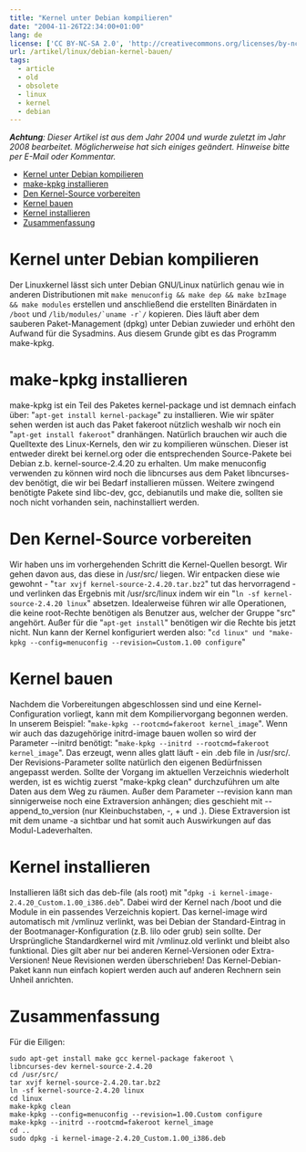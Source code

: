 ```yaml
---
title: "Kernel unter Debian kompilieren"
date: "2004-11-26T22:34:00+01:00"
lang: de
license: ['CC BY-NC-SA 2.0', 'http://creativecommons.org/licenses/by-nc-sa/2.0/de/']
url: /artikel/linux/debian-kernel-bauen/
tags:
  - article
  - old
  - obsolete
  - linux
  - kernel
  - debian
---
```


*__Achtung__: Dieser Artikel ist aus dem Jahr 2004 und wurde zuletzt im Jahr 2008
bearbeitet. Möglicherweise hat sich einiges geändert. Hinweise bitte per E-Mail
oder Kommentar.*

 * [Kernel unter Debian kompilieren](#kernel_unter_debian_kompilieren)
 * [make-kpkg installieren](#makekpkg_installieren)
 * [Den Kernel-Source vorbereiten](#den_kernelsource_vorbereiten)
 * [Kernel bauen](#kernel_bauen)
 * [Kernel installieren](#kernel_installieren)
 * [Zusammenfassung](#zusammenfassung)

Kernel unter Debian kompilieren
===============================

Der Linuxkernel lässt sich unter Debian GNU/Linux natürlich genau wie in anderen Distributionen mit `make menuconfig && make dep && make bzImage && make modules` erstellen und anschließend die erstellten Binärdaten in `/boot` und ``/lib/modules/`uname -r`/`` kopieren. Dies läuft aber dem sauberen Paket-Management (dpkg) unter Debian zuwieder und erhöht den Aufwand für die Sysadmins. Aus diesem Grunde gibt es das Programm make-kpkg.

make-kpkg installieren
======================

make-kpkg ist ein Teil des Paketes kernel-package und ist demnach einfach über: "`apt-get install kernel-package`" zu installieren. Wie wir später sehen werden ist auch das Paket fakeroot nützlich weshalb wir noch ein "`apt-get install fakeroot`" dranhängen. Natürlich brauchen wir auch die Quelltexte des Linux-Kernels, den wir zu kompilieren wünschen. Dieser ist entweder direkt bei kernel.org oder die entsprechenden Source-Pakete bei Debian z.b. kernel-source-2.4.20 zu erhalten. Um make menuconfig verwenden zu können wird noch die libncurses aus dem Paket libncurses-dev benötigt, die wir bei Bedarf installieren müssen. Weitere zwingend benötigte Pakete sind libc-dev, gcc, debianutils und make die, sollten sie noch nicht vorhanden sein, nachinstalliert werden.

Den Kernel-Source vorbereiten
=============================

Wir haben uns im vorhergehenden Schritt die Kernel-Quellen besorgt. Wir gehen davon aus, das diese in /usr/src/ liegen. Wir entpacken diese wie gewohnt - "`tar xvjf kernel-source-2.4.20.tar.bz2`" tut das hervorragend - und verlinken das Ergebnis mit /usr/src/linux indem wir ein "`ln -sf kernel-source-2.4.20 linux`" absetzen.
Idealerweise führen wir alle Operationen, die keine root-Rechte benötigen als Benutzer aus, welcher der Gruppe "src" angehört. Außer für die "`apt-get install`" benötigen wir die Rechte bis jetzt nicht.
Nun kann der Kernel konfiguriert werden also: "`cd linux" und "make-kpkg --config=menuconfig --revision=Custom.1.00 configure`"

Kernel bauen
============

Nachdem die Vorbereitungen abgeschlossen sind und eine Kernel-Configuration vorliegt, kann mit dem Kompiliervorgang begonnen werden.
In unserem Beispiel: "`make-kpkg --rootcmd=fakeroot kernel_image`".
Wenn wir auch das dazugehörige initrd-image bauen wollen so wird der Parameter --initrd benötigt:
"`make-kpkg --initrd --rootcmd=fakeroot kernel_image`".
Das erzeugt, wenn alles glatt läuft - ein .deb file in /usr/src/. Der Revisions-Parameter sollte natürlich den eigenen Bedürfnissen angepasst werden. Sollte der Vorgang im aktuellen Verzeichnis wiederholt werden, ist es wichtig zuerst "make-kpkg clean" durchzuführen um alte Daten aus dem Weg zu räumen. Außer dem Parameter --revision kann man sinnigerweise noch eine Extraversion anhängen; dies geschieht mit --append_to_version (nur Kleinbuchstaben, -, + und .). Diese Extraversion ist mit dem uname -a sichtbar und hat somit auch Auswirkungen auf das Modul-Ladeverhalten.

Kernel installieren
===================

Installieren läßt sich das deb-file (als root) mit "`dpkg -i kernel-image-2.4.20_Custom.1.00_i386.deb`". Dabei wird der Kernel nach /boot und die Module in ein passendes Verzeichnis kopiert. Das kernel-image wird automatisch mit /vmlinuz verlinkt, was bei Debian der Standard-Eintrag in der Bootmanager-Konfiguration (z.B. lilo oder grub) sein sollte. Der Ursprüngliche Standardkernel wird mit /vmlinuz.old verlinkt und bleibt also funktional. Dies gilt aber nur bei anderen Kernel-Versionen oder Extra-Versionen! Neue Revisionen werden überschrieben!
Das Kernel-Debian-Paket kann nun einfach kopiert werden auch auf anderen Rechnern sein Unheil anrichten.

Zusammenfassung
===============

Für die Eiligen:

    sudo apt-get install make gcc kernel-package fakeroot \
    libncurses-dev kernel-source-2.4.20
    cd /usr/src/
    tar xvjf kernel-source-2.4.20.tar.bz2
    ln -sf kernel-source-2.4.20 linux
    cd linux
    make-kpkg clean
    make-kpkg --config=menuconfig --revision=1.00.Custom configure
    make-kpkg --initrd --rootcmd=fakeroot kernel_image
    cd ..
    sudo dpkg -i kernel-image-2.4.20_Custom.1.00_i386.deb
